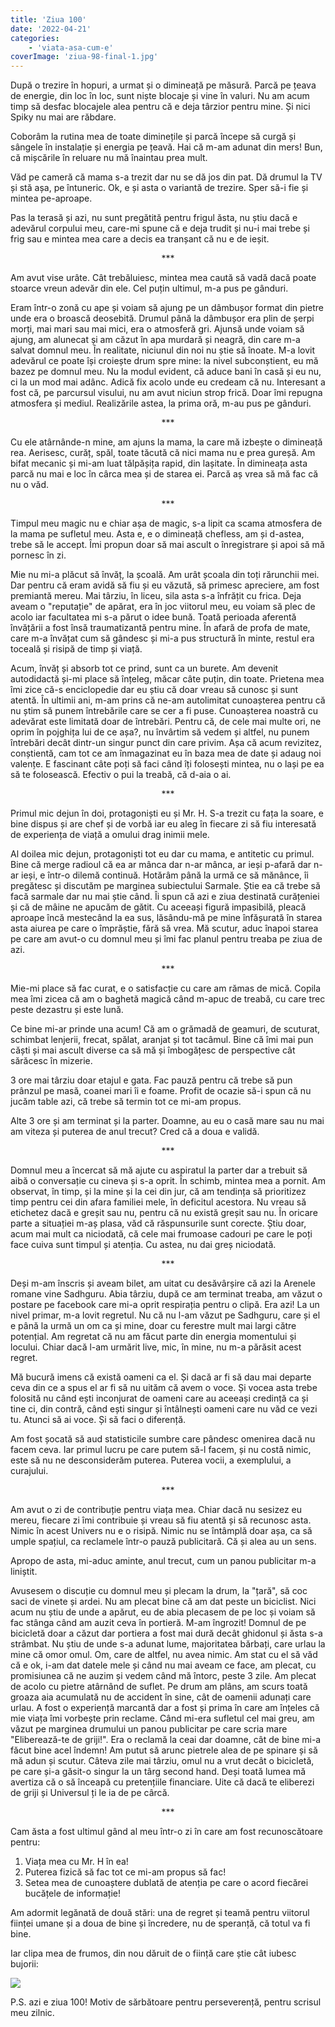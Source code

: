 ```yaml
---
title: 'Ziua 100'
date: '2022-04-21'
categories:
    - 'viata-asa-cum-e'
coverImage: 'ziua-98-final-1.jpg'
---
```


După o trezire în hopuri, a urmat și o dimineață pe măsură. Parcă pe țeava de energie, din loc în loc, sunt niște blocaje și vine în valuri. Nu am acum timp să desfac blocajele alea pentru că e deja târzior pentru mine. Și nici Spiky nu mai are răbdare.

Coborâm la rutina mea de toate diminețile și parcă începe să curgă și sângele în instalație și energia pe țeavă. Hai că m-am adunat din mers! Bun, că mișcările în reluare nu mă înaintau prea mult.

Văd pe cameră că mama s-a trezit dar nu se dă jos din pat. Dă drumul la TV și stă așa, pe întuneric. Ok, e și asta o variantă de trezire. Sper să-i fie și mintea pe-aproape.

Pas la terasă și azi, nu sunt pregătită pentru frigul ăsta, nu știu dacă e adevărul corpului meu, care-mi spune că e deja trudit și nu-i mai trebe și frig sau e mintea mea care a decis ea tranșant că nu e de ieșit.

<p style="text-align: center;">***</p>

Am avut vise urâte. Cât trebăluiesc, mintea mea caută să vadă dacă poate stoarce vreun adevăr din ele. Cel puțin ultimul, m-a pus pe gânduri.

Eram într-o zonă cu ape și voiam să ajung pe un dâmbușor format din pietre unde era o broască deosebită. Drumul până la dâmbușor era plin de șerpi morți, mai mari sau mai mici, era o atmosferă gri. Ajunsă unde voiam să ajung, am alunecat și am căzut în apa murdară și neagră, din care m-a salvat domnul meu. În realitate, niciunul din noi nu știe să înoate. M-a lovit adevărul ce poate își croiește drum spre mine: la nivel subconștient, eu mă bazez pe domnul meu. Nu la modul evident, că aduce bani în casă și eu nu, ci la un mod mai adânc. Adică fix acolo unde eu credeam că nu. Interesant a fost că, pe parcursul visului, nu am avut niciun strop frică. Doar îmi repugna atmosfera și mediul. Realizările astea, la prima oră, m-au pus pe gânduri.

<p style="text-align: center;">***</p>

Cu ele atârnânde-n mine, am ajuns la mama, la care mă izbește o dimineață rea. Aerisesc, curăț, spăl, toate tăcută că nici mama nu e prea gureșă. Am bifat mecanic și mi-am luat tălpășița rapid, din lașitate. În dimineața asta parcă nu mai e loc în cârca mea și de starea ei. Parcă aș vrea să mă fac că nu o văd.

<p style="text-align: center;">***</p>

Timpul meu magic nu e chiar așa de magic, s-a lipit ca scama atmosfera de la mama pe sufletul meu. Asta e, e o dimineață chefless, am și d-astea, trebe să le accept. Îmi propun doar să mai ascult o înregistrare și apoi să mă pornesc în zi.

Mie nu mi-a plăcut să învăț, la școală. Am urât școala din toți rărunchii mei. Dar pentru că eram avidă să fiu și eu văzută, să primesc apreciere, am fost premiantă mereu. Mai târziu, în liceu, sila asta s-a înfrățit cu frica. Deja aveam o "reputație" de apărat, era în joc viitorul meu, eu voiam să plec de acolo iar facultatea mi s-a părut o idee bună. Toată perioada aferentă învățării a fost însă traumatizantă pentru mine. În afară de profa de mate, care m-a învățat cum să gândesc și mi-a pus structură în minte, restul era toceală și risipă de timp și viață.

Acum, învăț și absorb tot ce prind, sunt ca un burete. Am devenit autodidactă și-mi place să înțeleg, măcar câte puțin, din toate. Prietena mea îmi zice că-s enciclopedie dar eu știu că doar vreau să cunosc și sunt atentă. În ultimii ani, m-am prins că ne-am autolimitat cunoașterea pentru că nu știm să punem întrebările care se cer a fi puse. Cunoașterea noastră cu adevărat este limitată doar de întrebări. Pentru că, de cele mai multe ori, ne oprim în pojghița lui de ce așa?, nu învârtim să vedem și altfel, nu punem întrebări decât dintr-un singur punct din care privim. Așa că acum revizitez, conștientă, cam tot ce am înmagazinat eu în baza mea de date și adaug noi valențe. E fascinant câte poți să faci când îți folosești mintea, nu o lași pe ea să te folosească. Efectiv o pui la treabă, că d-aia o ai.

<p style="text-align: center;">***</p>

Primul mic dejun în doi, protagoniști eu și Mr. H. S-a trezit cu fața la soare, e bine dispus și are chef și de vorbă iar eu aleg în fiecare zi să fiu interesată de experiența de viață a omului drag inimii mele.

Al doilea mic dejun, protagoniști tot eu dar cu mama, e antitetic cu primul. Bine că merge radioul că ea ar mânca dar n-ar mânca, ar ieși p-afară dar n-ar ieși, e într-o dilemă continuă. Hotărâm până la urmă ce să mănânce, îi pregătesc și discutăm pe marginea subiectului Sarmale. Știe ea că trebe să facă sarmale dar nu mai știe când. Îi spun că azi e ziua destinată curățeniei și că de mâine ne apucăm de gătit. Cu aceeași figură impasibilă, pleacă aproape încă mestecând la ea sus, lăsându-mă pe mine înfășurată în starea asta aiurea pe care o împrăștie, fără să vrea. Mă scutur, aduc înapoi starea pe care am avut-o cu domnul meu și îmi fac planul pentru treaba pe ziua de azi.

<p style="text-align: center;">***</p>

Mie-mi place să fac curat, e o satisfacție cu care am rămas de mică. Copila mea îmi zicea că am o baghetă magică când m-apuc de treabă, cu care trec peste dezastru și este lună.

Ce bine mi-ar prinde una acum! Că am o grămadă de geamuri, de scuturat, schimbat lenjerii, frecat, spălat, aranjat și tot tacâmul. Bine că îmi mai pun căști și mai ascult diverse ca să mă și îmbogățesc de perspective cât sărăcesc în mizerie.

3 ore mai târziu doar etajul e gata. Fac pauză pentru că trebe să pun prânzul pe masă, coanei mari îi e foame. Profit de ocazie să-i spun că nu jucăm table azi, că trebe să termin tot ce mi-am propus.

Alte 3 ore și am terminat și la parter. Doamne, au eu o casă mare sau nu mai am viteza și puterea de anul trecut? Cred că a doua e validă.

<p style="text-align: center;">***</p>

Domnul meu a încercat să mă ajute cu aspiratul la parter dar a trebuit să aibă o conversație cu cineva și s-a oprit. În schimb, mintea mea a pornit. Am observat, în timp, și la mine și la cei din jur, că am tendința să prioritizez timp pentru cei din afara familiei mele, în deficitul acestora. Nu vreau să etichetez dacă e greșit sau nu, pentru că nu există greșit sau nu. În oricare parte a situației m-aș plasa, văd că răspunsurile sunt corecte. Știu doar, acum mai mult ca niciodată, că cele mai frumoase cadouri pe care le poți face cuiva sunt timpul și atenția. Cu astea, nu dai greș niciodată.

<p style="text-align: center;">***</p>

Deși m-am înscris și aveam bilet, am uitat cu desăvârșire că azi la Arenele romane vine Sadhguru. Abia târziu, după ce am terminat treaba, am văzut o postare pe facebook care mi-a oprit respirația pentru o clipă. Era azi! La un nivel primar, m-a lovit regretul. Nu că nu l-am văzut pe Sadhguru, care și el e până la urmă un om ca și mine, doar cu ferestre mult mai largi către potențial. Am regretat că nu am făcut parte din energia momentului și locului. Chiar dacă l-am urmărit live, mic, în mine, nu m-a părăsit acest regret.

Mă bucură imens că există oameni ca el. Și dacă ar fi să dau mai departe ceva din ce a spus el ar fi să nu uităm că avem o voce. Și vocea asta trebe folosită nu când ești inconjurat de oameni care au aceeași credință ca și tine ci, din contră, când ești singur și întâlnești oameni care nu văd ce vezi tu. Atunci să ai voce. Și să faci o diferență.

Am fost șocată să aud statisticile sumbre care pândesc omenirea dacă nu facem ceva. Iar primul lucru pe care putem să-l facem, și nu costă nimic, este să nu ne desconsiderăm puterea. Puterea vocii, a exemplului, a curajului.

<p style="text-align: center;">***</p>

Am avut o zi de contribuție pentru viața mea. Chiar dacă nu sesizez eu mereu, fiecare zi îmi contribuie și vreau să fiu atentă și să recunosc asta. Nimic în acest Univers nu e o risipă. Nimic nu se întâmplă doar așa, ca să umple spațiul, ca reclamele într-o pauză publicitară. Că și alea au un sens.

Apropo de asta, mi-aduc aminte, anul trecut, cum un panou publicitar m-a liniștit.

Avusesem o discuție cu domnul meu și plecam la drum, la "țară", să coc saci de vinete și ardei. Nu am plecat bine că am dat peste un biciclist. Nici acum nu știu de unde a apărut, eu de abia plecasem de pe loc și voiam să fac stânga când am auzit ceva în portieră. M-am îngrozit! Domnul de pe bicicletă doar a căzut dar portiera a fost mai dură decât ghidonul și ăsta s-a strâmbat. Nu știu de unde s-a adunat lume, majoritatea bărbați, care urlau la mine că omor omul. Om, care de altfel, nu avea nimic. Am stat cu el să văd că e ok, i-am dat datele mele și când nu mai aveam ce face, am plecat, cu promisiunea că ne auzim și vedem când mă întorc, peste 3 zile. Am plecat de acolo cu pietre atârnând de suflet. Pe drum am plâns, am scurs toată groaza aia acumulată nu de accident în sine, cât de oamenii adunați care urlau. A fost o experiență marcantă dar a fost și prima în care am înțeles că mie viața îmi vorbește prin reclame. Când mi-era sufletul cel mai greu, am văzut pe marginea drumului un panou publicitar pe care scria mare "Eliberează-te de griji!". Era o reclamă la ceai dar doamne, cât de bine mi-a făcut bine acel îndemn! Am putut să arunc pietrele alea de pe spinare și să mă adun și scutur. Câteva zile mai târziu, omul nu a vrut decât o bicicletă, pe care și-a găsit-o singur la un târg second hand. Deși toată lumea mă avertiza că o să înceapă cu pretențiile financiare. Uite că dacă te eliberezi de griji și Universul ți le ia de pe cârcă.

<p style="text-align: center;">***</p>

Cam ăsta a fost ultimul gând al meu într-o zi în care am fost recunoscătoare pentru:

1. Viața mea cu Mr. H în ea!
2. Puterea fizică să fac tot ce mi-am propus să fac!
3. Setea mea de cunoaștere dublată de atenția pe care o acord fiecărei bucățele de informație!

Am adormit legănată de două stări: una de regret și teamă pentru viitorul ființei umane și a doua de bine și încredere, nu de speranță, că totul va fi bine.

Iar clipa mea de frumos, din nou dăruit de o ființă care știe cât iubesc bujorii:

![](images/ziua-100.jpeg)

P.S. azi e ziua 100! Motiv de sărbătoare pentru perseverență, pentru scrisul meu zilnic.
